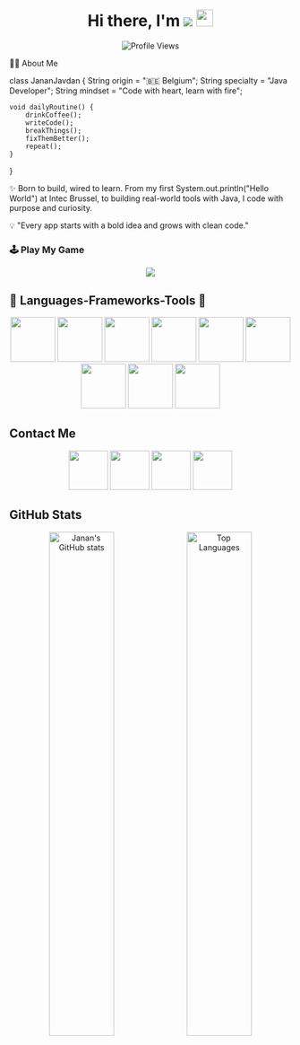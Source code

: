 <h1 align="center">
  Hi there, I'm <span><img src="https://readme-typing-svg.herokuapp.com/?font=Righteous&size=35&color=FF69B4&center=true&vCenter=true&width=500&height=70&duration=4000&lines=Janan+Javdan!"></span> <img src="https://media.giphy.com/media/hvRJCLFzcasrR4ia7z/giphy.gif" width="30px">
</h1>


<p align="center">
  <img src="https://komarev.com/ghpvc/?username=JananJavdan&color=blue" alt="Profile Views">
</p>


👨‍💻 About Me

class JananJavdan {
    String origin = "🇧🇪 Belgium";
    String specialty = "Java Developer";
    String mindset = "Code with heart, learn with fire";

    void dailyRoutine() {
        drinkCoffee();
        writeCode();
        breakThings();
        fixThemBetter();
        repeat();
    }
}

✨ Born to build, wired to learn.
From my first System.out.println("Hello World") at Intec Brussel,
to building real-world tools with Java, I code with purpose and curiosity.

💡 "Every app starts with a bold idea and grows with clean code."


### 🕹️ Play My Game

<p align="center">
  <a href="https://jananjavdan.github.io/minesweeper-game/" target="_blank">
    <img src="https://img.shields.io/badge/🟢%20Play%20Minesweeper-222?style=for-the-badge" />
  </a>
</p>



## 🔨 Languages-Frameworks-Tools 🔨
<p align="center">
  <img src="https://github.com/JananJavdan/JananJavdan/assets/145382151/a56acac7-f241-4975-91b5-3df0241850c0"  width="80px" />
  <img src="https://github.com/JananJavdan/JananJavdan/assets/145382151/fee21075-a53d-4013-b2b1-372947af4656" width="80px"/>
  <img src="https://github.com/JananJavdan/JananJavdan/assets/145382151/adc37f68-84e6-4d21-9d75-ea77223ae657" width="80px"/>
  <img src="https://github.com/JananJavdan/JananJavdan/assets/145382151/8555ab26-27be-42f5-a97a-fbdbc2a45ea8" width="80px" />
  <img src="https://github.com/JananJavdan/JananJavdan/assets/145382151/efe67107-2ffa-47f9-a8e9-64844ab1dc04" width="80px"/>
  <img src="https://github.com/JananJavdan/JananJavdan/assets/145382151/ea5965e8-89c4-45e5-b960-bbbb81093eb3" width="80px"/>
  <img src="https://github.com/JananJavdan/JananJavdan/assets/145382151/6404a165-9e64-4fef-b412-13b1d89be8bf" width="80px"/>
  <img src="https://github.com/JananJavdan/JananJavdan/assets/145382151/a1d8da8b-db77-476b-a7d2-82c72d735d63" width="80px"/>
  <img src="https://github.com/JananJavdan/JananJavdan/assets/145382151/f421ea42-fbb8-4d78-92ef-05ac46ff27f8" width="80px" />
</p>


## Contact Me
<p align="center">
  <a href="mailto:f_javdan2000@yahoo.com"><img src="https://github.com/JananJavdan/JananJavdan/assets/145382151/fb378f48-5c52-4d3f-bf3a-eeab24febfff" width="70px"/></a>
  <a href="https://www.linkedin.com/in/yourprofile"><img src="https://github.com/JananJavdan/JananJavdan/assets/145382151/dd64519d-eb54-4ab1-809a-7cb55d18d3a6" width="70px"/></a>
  <a href="https://jananjavdan.github.io/"><img src="https://github.com/JananJavdan/JananJavdan/assets/145382151/44a14280-0115-476a-a7f2-967972c6eb93" width="70px"/></a>
  <a href="https://jananjavdan.github.io/resume"><img src="https://github.com/JananJavdan/JananJavdan/assets/145382151/a0357308-5898-40da-a604-c929e073b202" width="70px"/></a>
</p>



## GitHub Stats
<p align="center">
  <img src="https://github-readme-stats.vercel.app/api?username=JananJavdan&show_icons=true&theme=default" alt="Janan's GitHub stats" width="48%"/>
  <img src="https://github-readme-stats.vercel.app/api/top-langs/?username=JananJavdan&layout=compact&theme=default&langs_count=8" alt="Top Languages" width="48%"/>
</p>



